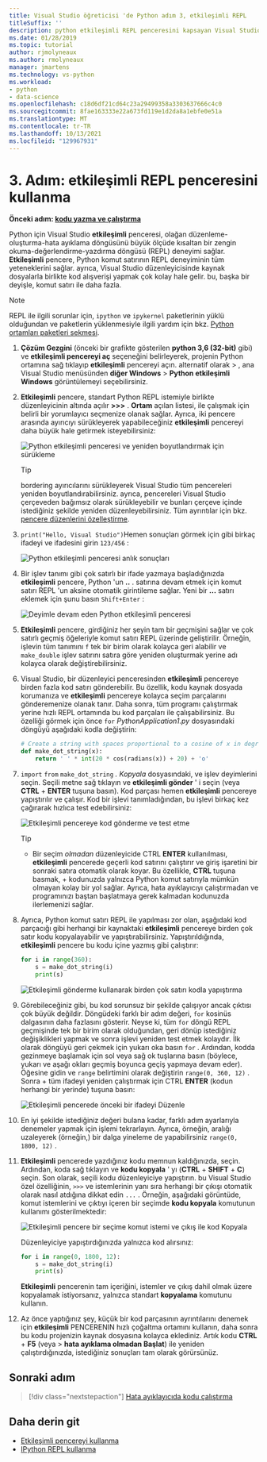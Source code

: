 ```yaml
---
title: Visual Studio öğreticisi 'de Python adım 3, etkileşimli REPL
titleSuffix: ''
description: python etkileşimli REPL penceresini kapsayan Visual Studio python özelliklerine yönelik temel bir izlenecek adım 3.
ms.date: 01/28/2019
ms.topic: tutorial
author: rjmolyneaux
ms.author: rmolyneaux
manager: jmartens
ms.technology: vs-python
ms.workload:
- python
- data-science
ms.openlocfilehash: c18d6df21cd64c23a29499358a3303637666c4c0
ms.sourcegitcommit: 8fae163333e22a673fd119e1d2da8a1ebfe0e51a
ms.translationtype: MT
ms.contentlocale: tr-TR
ms.lasthandoff: 10/13/2021
ms.locfileid: "129967931"
---
```

# <a name="step-3-use-the-interactive-repl-window"></a>3. Adım: etkileşimli REPL penceresini kullanma

**Önceki adım: [kodu yazma ve çalıştırma](tutorial-working-with-python-in-visual-studio-step-02-writing-code.md)**

Python için Visual Studio **etkileşimli** penceresi, olağan düzenleme-oluşturma-hata ayıklama döngüsünü büyük ölçüde kısaltan bir zengin okuma-değerlendirme-yazdırma döngüsü (REPL) deneyimi sağlar. **Etkileşimli** pencere, Python komut satırının REPL deneyiminin tüm yeteneklerini sağlar. ayrıca, Visual Studio düzenleyicisinde kaynak dosyalarla birlikte kod alışverişi yapmak çok kolay hale gelir. bu, başka bir deyişle, komut satırı ile daha fazla.

> [!NOTE]
> REPL ile ilgili sorunlar için, `ipython` ve `ipykernel` paketlerinin yüklü olduğundan ve paketlerin yüklenmesiyle ilgili yardım için bkz. [Python ortamları paketleri sekmesi](./python-environments-window-tab-reference.md#packages-tab).

1. **Çözüm Gezgini** (önceki bir grafikte gösterilen **python 3,6 (32-bit)** gibi) ve **etkileşimli pencereyi aç** seçeneğini belirleyerek, projenin Python ortamına sağ tıklayıp **etkileşimli** pencereyi açın. alternatif olarak   >  , ana Visual Studio menüsünden **diğer Windows**  >  **Python etkileşimli Windows** görüntülemeyi seçebilirsiniz.

1. **Etkileşimli** pencere, standart Python REPL istemiyle birlikte düzenleyicinin altında açılır **>>>** . **Ortam** açılan listesi, ile çalışmak için belirli bir yorumlayıcı seçmenize olanak sağlar. Ayrıca, iki pencere arasında ayırıcıyı sürükleyerek yapabileceğiniz **etkileşimli** pencereyi daha büyük hale getirmek isteyebilirsiniz:

    ![Python etkileşimli penceresi ve yeniden boyutlandırmak için sürükleme](media/vs-getting-started-python-11-interactive1b.png)

    > [!Tip]
    > bordering ayırıcılarını sürükleyerek Visual Studio tüm pencereleri yeniden boyutlandırabilirsiniz. ayrıca, pencereleri Visual Studio çerçeveden bağımsız olarak sürükleyebilir ve bunları çerçeve içinde istediğiniz şekilde yeniden düzenleyebilirsiniz. Tüm ayrıntılar için bkz. [pencere düzenlerini özelleştirme](../ide/customizing-window-layouts-in-visual-studio.md).

1. `print("Hello, Visual Studio")`Hemen sonuçları görmek için gibi birkaç ifadeyi ve ifadesini girin `123/456` :

    ![Python etkileşimli penceresi anlık sonuçları](media/vs-getting-started-python-12-interactive2.png)

1. Bir işlev tanımı gibi çok satırlı bir ifade yazmaya başladığınızda **etkileşimli** pencere, Python 'un **..** . satırına devam etmek için komut satırı REPL 'un aksine otomatik girintileme sağlar. Yeni bir **...** satırı eklemek için şunu basın `Shift+Enter` :

    ![Deyimle devam eden Python etkileşimli penceresi](media/vs-getting-started-python-13-interactive3.png)

1. **Etkileşimli** pencere, girdiğiniz her şeyin tam bir geçmişini sağlar ve çok satırlı geçmiş öğeleriyle komut satırı REPL üzerinde geliştirilir. Örneğin, işlevin tüm tanımını `f` tek bir birim olarak kolayca geri alabilir ve `make_double` işlev satırını satıra göre yeniden oluşturmak yerine adı kolayca olarak değiştirebilirsiniz.

1. Visual Studio, bir düzenleyici penceresinden **etkileşimli** pencereye birden fazla kod satırı gönderebilir. Bu özellik, kodu kaynak dosyada korumanıza ve **etkileşimli** pencereye kolayca seçim parçalarını gönderemenize olanak tanır. Daha sonra, tüm programı çalıştırmak yerine hızlı REPL ortamında bu kod parçaları ile çalışabilirsiniz. Bu özelliği görmek için önce `for` *PythonApplication1.py* dosyasındaki döngüyü aşağıdaki kodla değiştirin:

    ```python
    # Create a string with spaces proportional to a cosine of x in degrees
    def make_dot_string(x):
        return ' ' * int(20 * cos(radians(x)) + 20) + 'o'
    ```

1. `import` `from` `make_dot_string` *. Kopyala* dosyasındaki, ve işlev deyimlerini seçin. Seçili metne sağ tıklayın ve **etkileşimli gönder** ' i seçin (veya **CTRL** + **ENTER** tuşuna basın). Kod parçası hemen **etkileşimli** pencereye yapıştırılır ve çalışır. Kod bir işlevi tanımladığından, bu işlevi birkaç kez çağırarak hızlıca test edebilirsiniz:

    ![Etkileşimli pencereye kod gönderme ve test etme](media/vs-getting-started-python-14-interactive4.png)

    > [!Tip]
    >  + Bir seçim *olmadan* düzenleyicide CTRL **ENTER** kullanılması, **etkileşimli** pencerede geçerli kod satırını çalıştırır ve giriş işaretini bir sonraki satıra otomatik olarak koyar. Bu özellikle, **CTRL** tuşuna basmak, +  kodunuzda yalnızca Python komut satırıyla mümkün olmayan kolay bir yol sağlar. Ayrıca, hata ayıklayıcıyı çalıştırmadan ve programınızı baştan başlatmaya gerek kalmadan kodunuzda ilerlemenizi sağlar.

1. Ayrıca, Python komut satırı REPL ile yapılması zor olan, aşağıdaki kod parçacığı gibi herhangi bir kaynaktaki **etkileşimli** pencereye birden çok satır kodu kopyalayabilir ve yapıştırabilirsiniz. Yapıştırıldığında, **etkileşimli** pencere bu kodu içine yazmış gibi çalıştırır:

    ```python
    for i in range(360):
        s = make_dot_string(i)
        print(s)
    ```

    ![Etkileşimli gönderme kullanarak birden çok satırı kodla yapıştırma](media/vs-getting-started-python-15-interactive5.png)

1. Görebileceğiniz gibi, bu kod sorunsuz bir şekilde çalışıyor ancak çıktısı çok büyük değildir. Döngüdeki farklı bir adım değeri, `for` kosinüs dalgasının daha fazlasını gösterir. Neyse ki, tüm `for` döngü REPL geçmişinde tek bir birim olarak olduğundan, geri dönüp istediğiniz değişiklikleri yapmak ve sonra işlevi yeniden test etmek kolaydır. İlk olarak döngüyü geri çekmek için yukarı oka basın `for` . Ardından, kodda gezinmeye başlamak için sol veya sağ ok tuşlarına basın (böylece, yukarı ve aşağı okları geçmiş boyunca geçiş yapmaya devam eder). Öğesine gidin ve `range` belirtimini olarak değiştirin `range(0, 360, 12)` . Sonra  + tüm ifadeyi yeniden çalıştırmak için CTRL **ENTER** (kodun herhangi bir yerinde) tuşuna basın:

    ![Etkileşimli pencerede önceki bir ifadeyi Düzenle](media/vs-getting-started-python-16-interactive6.png)

1. En iyi şekilde istediğiniz değeri bulana kadar, farklı adım ayarlarıyla denemeler yapmak için işlemi tekrarlayın. Ayrıca, örneğin, aralığı uzaleyerek (örneğin,) bir dalga yineleme de yapabilirsiniz `range(0, 1800, 12)` .

1. **Etkileşimli** pencerede yazdığınız kodu memnun kaldığınızda, seçin. Ardından, koda sağ tıklayın ve **kodu kopyala** ' yı (**CTRL** + **SHIFT** + **C**) seçin. Son olarak, seçili kodu düzenleyiciye yapıştırın. bu Visual Studio özel özelliğinin, `>>>` ve istemlerinin yanı sıra herhangi bir çıkışı otomatik olarak nasıl atdığına dikkat edin `...` . Örneğin, aşağıdaki görüntüde, komut istemlerini ve çıktıyı içeren bir seçimde **kodu kopyala** komutunun kullanımı gösterilmektedir:

    ![Etkileşimli pencere bir seçime komut istemi ve çıkış ile kod Kopyala](media/vs-getting-started-python-17-interactive7.png)

    Düzenleyiciye yapıştırdığınızda yalnızca kod alırsınız:

    ```python
    for i in range(0, 1800, 12):
        s = make_dot_string(i)
        print(s)
    ```

    **Etkileşimli** pencerenin tam içeriğini, istemler ve çıkış dahil olmak üzere kopyalamak istiyorsanız, yalnızca standart **kopyalama** komutunu kullanın.

1. Az önce yaptığınız şey, küçük bir kod parçasının ayrıntılarını denemek için **etkileşimli** PENCERENIN hızlı çoğaltma ortamını kullanın, daha sonra bu kodu projenizin kaynak dosyasına kolayca eklediniz. Artık kodu **CTRL** + **F5** (veya   >  **hata ayıklama olmadan Başlat**) ile yeniden çalıştırdığınızda, istediğiniz sonuçları tam olarak görürsünüz.

## <a name="next-step"></a>Sonraki adım

> [!div class="nextstepaction"]
> [Hata ayıklayıcıda kodu çalıştırma](tutorial-working-with-python-in-visual-studio-step-04-debugging.md)

## <a name="go-deeper"></a>Daha derin git

- [Etkileşimli pencereyi kullanma](python-interactive-repl-in-visual-studio.md)
- [IPython REPL kullanma](interactive-repl-ipython.md)